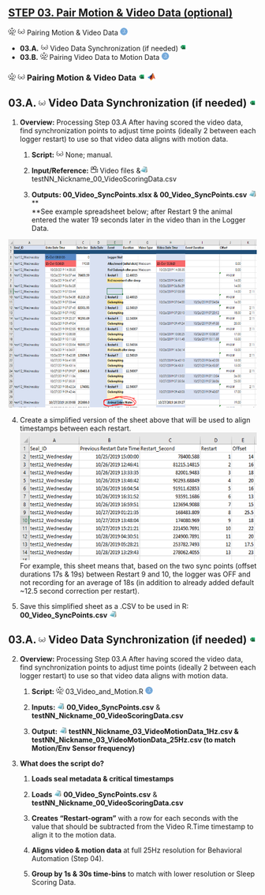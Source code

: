 ## [**STEP 03. Pair Motion & Video Data (optional)**](../03_Video-Data-Analysis)
<img src="../media/image11.png" width="15" height="15" alt="Automation" />  <img src="../media/image12.png" width="15" height="15" alt="Manual icon" /> Pairing Motion & Video Data <img src="../media/image14.png" width="15" height="15" alt="R_logo" />

* **03.A.** <img src="../media/image12.png" width="15" height="15" alt="Manual icon" /> Video Data Synchronization (if needed) <img src="../media/image13.png" width="15" height="15" alt="Excel logo" />
* **03.B.** <img src="../media/image11.png" width="15" height="15" alt="Automation" /> Pairing Video Data to Motion Data <img src="../media/image14.png" width="15" height="15" alt="R_logo" />

### <img src="../media/image11.png" width="15" height="15" alt="Automation"/> <img src="../media/image12.png" width="15" height="15" alt="Manual"/> Pairing Motion & Video Data <img src="../media/image13.png"  width="15" height="15" alt="Microsoft Excel logo" /> <img src="../media/image21.png"  width="15" height="15" />

## **03.A.** <img src="../media/image12.png" width="15" height="15" alt="Manual icon" /> Video Data Synchronization (if needed) <img src="../media/image13.png" width="15" height="15" alt="Excel logo" />

1.  **Overview:** Processing Step 03.A After having scored the video
    data, find synchronization points to adjust time points (ideally 2
    between each logger restart) to use so that video data aligns with
    motion data.

    1.  **Script:**
        <img src="../media/image12.png"  width="15" height="15" alt="Glasses Icon | Line Iconset | IconsMind" /> None; manual.

    2.  **Input/Reference:**
        <img src="../media/image105.png" width="15" height="15" alt="Video Record - Transparent Background Video Icon Png, Png Download , Transparent Png Image - PNGitem" />
        Video files
        &<img src="../media/image74.png"  width="15" height="15" alt="CSV" />
        testNN_Nickname_00_VideoScoringData.csv

    3.  **Outputs: 00_Video_SyncPoints.xlsx & 00_Video_SyncPoints.csv**
        <img src="../media/image74.png"  width="15" height="15" alt="CSV" />**  
        **See example spreadsheet below; after Restart 9 the animal
        entered the water 19 seconds later in the video than in the
        Logger Data.

<img src="../media/image106.png" style="width:6.43189in;height:3.55609in"
alt="Table Description automatically generated" />

4.  Create a simplified version of the sheet above that will be used to
    align timestamps between each restart.  
    <img src="../media/image107.png" style="width:5.5974in;height:2.69764in" alt="Graphical user interface, table, Excel Description automatically generated" />  
    For example, this sheet means that, based on the two sync points
    (offset durations 17s & 19s) between Restart 9 and 10, the logger
    was OFF and not recording for an average of 18s (in addition to
    already added default \~12.5 second correction per restart).

5.  Save this simplified sheet as a .CSV to be used in R:
    **00_Video_SyncPoints.csv**
    <img src="../media/image74.png"  width="15" height="15" alt="CSV" />

## **03.A.** <img src="../media/image12.png" width="15" height="15" alt="Manual icon" /> Video Data Synchronization (if needed) <img src="../media/image13.png" width="15" height="15" alt="Excel logo" />

2.  **Overview:** Processing Step 03.A After having scored the video
    data, find synchronization points to adjust time points (ideally 2
    between each logger restart) to use so that video data aligns with
    motion data.

    1.  **Script:**
        <img src="../media/image11.png"  width="15" height="15" alt="RPA Robotic Process Automation icon PNG and SVG Vector Free Download" />
        03_Video_and_Motion.R
        <img src="../media/image14.png" width="15" height="15" alt="RStudio logo" />

    2.  **Inputs:**
        <img src="../media/image74.png" width="15" height="15" alt="A picture containing text, case Description automatically generated" />
        **00_Video_SyncPoints.csv** &
        **testNN_Nickname_00_VideoScoringData.csv**

    3.  **Output:**
        <img src="../media/image74.png" width="15" height="15" alt="A picture containing text, case Description automatically generated" />
        **testNN_Nickname_03_VideoMotionData_1Hz.csv &
        testNN_Nickname_03_VideoMotionData_25Hz.csv (to match Motion/Env
        Sensor frequency)**

3.  **What does the script do?**

    1.  **Loads seal metadata & critical timestamps**

    2.  **Loads**
        <img src="../media/image74.png" width="15" height="15" alt="A picture containing text, case Description automatically generated" />
        **00_Video_SyncPoints.csv** &
        **testNN_Nickname_00_VideoScoringData.csv**

    3.  **Creates “Restart-ogram”** with a row for each seconds with the
        value that should be subtracted from the Video R.Time timestamp
        to align it to the motion data.

    4.  **Aligns video & motion data** at full 25Hz resolution for
        Behavioral Automation (Step 04).

    5.  **Group by 1s & 30s time-bins** to match with lower resolution
        or Sleep Scoring Data.